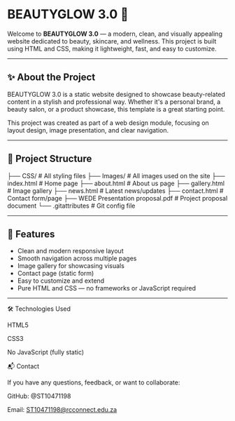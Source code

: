 # BEAUTYGLOW 3.0 🌸

Welcome to **BEAUTYGLOW 3.0** — a modern, clean, and visually appealing website dedicated to beauty, skincare, and wellness. This project is built using HTML and CSS, making it lightweight, fast, and easy to customize.

---

## ✨ About the Project

BEAUTYGLOW 3.0 is a static website designed to showcase beauty-related content in a stylish and professional way. Whether it's a personal brand, a beauty salon, or a product showcase, this template is a great starting point.

This project was created as part of a web design module, focusing on layout design, image presentation, and clear navigation.

---

## 📁 Project Structure

├── CSS/ # All styling files
├── Images/ # All images used on the site
├── index.html # Home page
├── about.html # About us page
├── gallery.html # Image gallery
├── news.html # Latest news/updates
├── contact.html # Contact form/page
├── WEDE Presentation proposal.pdf # Project proposal document
└── .gitattributes # Git config file


---

## 🌟 Features

- Clean and modern responsive layout
- Smooth navigation across multiple pages
- Image gallery for showcasing visuals
- Contact page (static form)
- Easy to customize and extend
- Pure HTML and CSS — no frameworks or JavaScript required

---

🛠️ Technologies Used

HTML5

CSS3

No JavaScript (fully static)


📬 Contact

If you have any questions, feedback, or want to collaborate:

GitHub: @ST10471198

Email: ST10471198@rcconnect.edu.za
 
